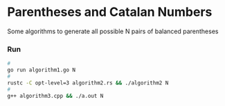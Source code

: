 # Parentheses and Catalan Numbers

Some algorithms to generate all possible N pairs of balanced parentheses

### Run
```sh
#
go run algorithm1.go N
#
rustc -C opt-level=3 algorithm2.rs && ./algorithm2 N
#
g++ algorithm3.cpp && ./a.out N
```
